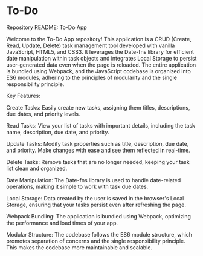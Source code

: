 # To-Do

Repository README: To-Do App

Welcome to the To-Do App repository! This application is a CRUD (Create, Read, Update, Delete) task management tool developed with vanilla JavaScript, HTML5, and CSS3. It leverages the Date-fns library for efficient date manipulation within task objects and integrates Local Storage to persist user-generated data even when the page is reloaded. The entire application is bundled using Webpack, and the JavaScript codebase is organized into ES6 modules, adhering to the principles of modularity and the single responsibility principle.

Key Features:

Create Tasks: Easily create new tasks, assigning them titles, descriptions, due dates, and priority levels.

Read Tasks: View your list of tasks with important details, including the task name, description, due date, and priority.

Update Tasks: Modify task properties such as title, description, due date, and priority. Make changes with ease and see them reflected in real-time.

Delete Tasks: Remove tasks that are no longer needed, keeping your task list clean and organized.

Date Manipulation: The Date-fns library is used to handle date-related operations, making it simple to work with task due dates.

Local Storage: Data created by the user is saved in the browser's Local Storage, ensuring that your tasks persist even after refreshing the page.

Webpack Bundling: The application is bundled using Webpack, optimizing the performance and load times of your app.

Modular Structure: The codebase follows the ES6 module structure, which promotes separation of concerns and the single responsibility principle. This makes the codebase more maintainable and scalable.
